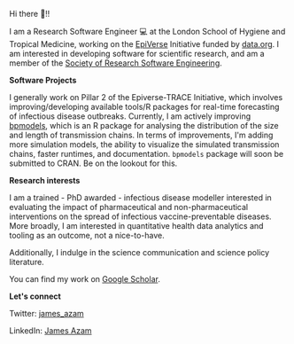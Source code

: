 Hi there :wave:!! 

I am a Research Software Engineer :computer: at the London School of Hygiene and Tropical Medicine, working on the [EpiVerse](https://github.com/epiverse-trace) Initiative funded by [data.org](https://data.org/initiatives/epiverse/). I am interested in developing software for scientific research, and am a member of the [Society of Research Software Engineering](https://society-rse.org/). 

**Software Projects**

I generally work on Pillar 2 of the Epiverse-TRACE Initiative, which involves improving/developing available tools/R packages for real-time forecasting of infectious disease outbreaks. Currently, I am actively improving [bpmodels](https://github.com/epiverse-trace/bpmodels), which is an R package for analysing the distribution of the size and length of transmission chains. In terms of improvements, I'm adding more simulation models, the ability to visualize the simulated transmission chains, faster runtimes, and documentation. `bpmodels` package will soon be submitted to CRAN. Be on the lookout for this.


**Research interests**

I am a trained - PhD awarded - infectious disease modeller interested in evaluating the impact of pharmaceutical and non-pharmaceutical interventions on the spread of infectious vaccine-preventable diseases. More broadly, I am interested in quantitative health data analytics and tooling as an outcome, not a nice-to-have. 

Additionally, I indulge in the science communication and science policy literature. 

You can find my work on [Google Scholar](https://scholar.google.co.za/citations?user=IxRpXp8AAAAJ&hl=en).

**Let's connect**

Twitter: [james_azam](https://twitter.com/james_azam)

LinkedIn: [James Azam](https://www.linkedin.com/in/james-azam-phd-6b5b00176/)

